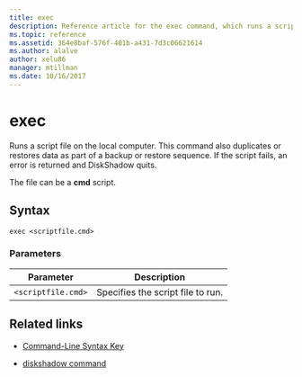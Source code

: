```yaml
---
title: exec
description: Reference article for the exec command, which runs a script file on the local computer.
ms.topic: reference
ms.assetid: 364e8baf-576f-401b-a431-7d3c06621614
ms.author: alalve
author: xelu86
manager: mtillman
ms.date: 10/16/2017
---
```


# exec

Runs a script file on the local computer. This command also duplicates or restores data as part of a backup or restore sequence. If the script fails, an error is returned and DiskShadow quits.

The file can be a **cmd** script.

## Syntax

```
exec <scriptfile.cmd>
```

### Parameters

| Parameter | Description |
| --------- | ----------- |
| `<scriptfile.cmd>` | Specifies the script file to run. |

## Related links

- [Command-Line Syntax Key](command-line-syntax-key.md)

- [diskshadow command](diskshadow.md)
